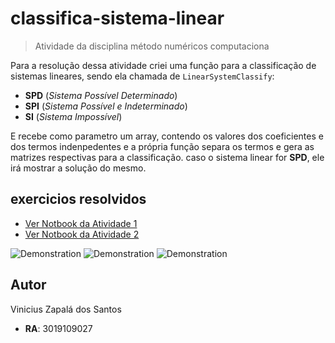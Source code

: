 # classifica-sistema-linear
> Atividade da disciplina método numéricos computaciona

Para a resolução dessa atividade criei uma função para a classificação de sistemas lineares, sendo ela chamada de `LinearSystemClassify`:

- **SPD** (*Sistema Possível Determinado*)
- **SPI** (*Sistema Possível e Indeterminado*)
- **SI** (*Sistema Impossível*)

E recebe como parametro um array, contendo os valores dos coeficientes e dos termos indenpedentes e a própria função separa os termos e gera as matrizes respectivas para a classificação. caso o sistema linear for **SPD**, ele irá mostrar a solução do mesmo.

## exercicios resolvidos
- [Ver Notbook da Atividade 1](./Notebooks/Atv1/Atividade_resolvida.ipynb)
- [Ver Notbook da Atividade 2](./Notebooks/Atv2/sistema_linear_Atividade_2.ipynb)

![Demonstration](./ReadmeAssets/Quest%C3%A3o%203.png)
![Demonstration](./ReadmeAssets/Quest%C3%A3o%206.png)
![Demonstration](./ReadmeAssets/Quest%C3%A3o%209.png)

## Autor
Vinicius Zapalá dos Santos
- **RA**: 3019109027
